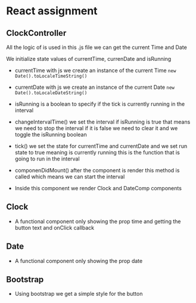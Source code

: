 # React assignment

## ClockController

All the logic of is used in this .js file we can get the current Time and Date

We initialize state values of currentTime, currenDate and isRunning

- currentTime with js we create an instance of the current Time
  `new Date().toLocaleTimeString()`

- currentDate with js we create an instance of the current Date
  `new Date().toLocaleDateString()`

- isRunning is a boolean to specify if the tick is currently running in the interval

- changeIntervalTime() we set the interval if isRunning is true that means we need to stop the interval if it is false we need to clear it and we toggle the isRunning boolean

- tick() we set the state for currentTime and currentDate and we set run state to true meaning is currently running this is the function that is going to run in the interval

- componenDidMount() after the component is render this method is called which means we can start the interval

- Inside this component we render Clock and DateComp components

## Clock

- A functional component only showing the prop time and getting the button text and onClick callback

## Date

- A functional component only showing the prop date

## Bootstrap

- Using bootstrap we get a simple style for the button

